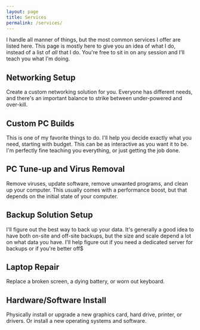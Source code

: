 ```yaml
---
layout: page
title: Services
permalink: /services/
---
```


I handle all manner of things, but the most common services I offer are listed here. This page is mostly here to give you an idea of what I do, instead of a list of <em>all</em> that I do. You're free to sit in on any session and I'll teach you what I'm doing.

## Networking Setup
Create a custom networking solution for you. Everyone has different needs, and there's an important balance to strike between under-powered and over-kill.

## Custom PC Builds
This is one of my favorite things to do. I'll help you decide exactly what you need, starting with budget. This can be as interactive as you want it to be. I'm perfectly fine teaching you everything, or just getting the job done.

## PC Tune-up and Virus Removal
Remove viruses, update software, remove unwanted programs, and clean up your computer. This usually comes with a performance boost, but that depends on the initial state of your computer.

## Backup Solution Setup
I'll figure out the best way to back up your data. It's generally a good idea to have both on-site and off-site backups, but the size and scale depend a lot on what data you have. I'll help figure out if you need a dedicated server for backups or if you're better off$

## Laptop Repair
Replace a broken screen, a dying battery, or  worn out keyboard.

## Hardware/Software Install
Physically install or upgrade a new graphics card, hard drive, printer, or drivers. Or install a new operating systems and software.

